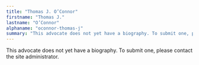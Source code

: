 ```yaml
---
title: "Thomas J. O’Connor"
firstname: "Thomas J."
lastname: "O’Connor"
alphaname: "oconnor-thomas-j"
summary: "This advocate does not yet have a biography. To submit one, please contact the site administrator."
---
```

This advocate does not yet have a biography. To submit one, please contact the site administrator.

